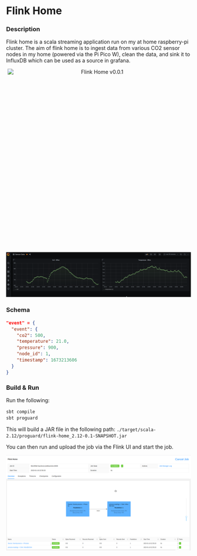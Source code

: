 # Flink Home

### Description

Flink home is a scala streaming application run on my at home raspberry-pi cluster. The aim of flink home is to ingest data from various CO2 sensor nodes in my home (powered via the Pi Pico W), clean the data, and sink it to InfluxDB which can be used as a source in grafana.

<p align="center">
  <img style="float: right;width:500px;height:500px;" src="./images/flink-homev1.jpg" alt="Flink Home v0.0.1"/>
</p>

![Grafana Dashboard](./images/grafana.png)


### Schema

```json
"event" = {
  "event": {
    "co2": 500,
    "temperature": 21.0,
    "pressure": 900,
    "node_id": 1,
    "timestamp": 1673213606
  }
}
```
### Build & Run

Run the following:

```scala
sbt compile
sbt proguard
```

This will build a JAR file in the following path: `./target/scala-2.12/proguard/flink-home_2.12-0.1-SNAPSHOT.jar`

You can then run and upload the job via the Flink UI and start the job.

![Flink Ui](./images/flink-ui.png)
